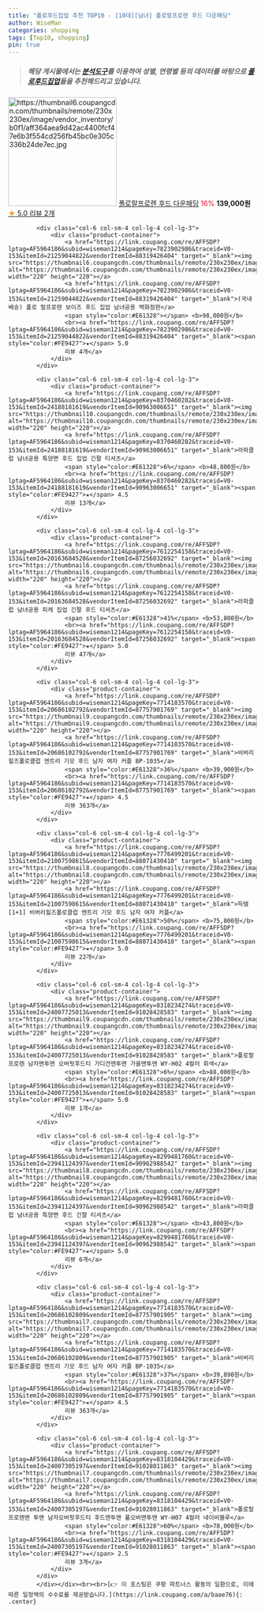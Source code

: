 ```yaml
---
title: "폴로후드집업 추천 TOP10 - [10대][남녀] 폴로랄프로렌 후드 다운패딩"
author: WiseMan
categories: shopping
tags: [Top10, shopping]
pin: true
---
```


> ##### 해당 게시물에서는 [**분석도구**](https://itemscout.io/)를 이용하여 **성별**, **연령별** 등의 데이터를 바탕으로 [**폴로후드집업**](https://link.coupang.com/a/baae76)들을 추천해드리고 있습니다.
<div class="container"><div class="row">
            <div class="col-6 col-sm-4 col-lg-4 col-lg-3">
                <div class="product-container">
                    <a href="https://link.coupang.com/re/AFFSDP?lptag=AF5964186&subid=wiseman1214&pageKey=6096108723&traceid=V0-153&itemId=11393144892&vendorItemId=78669191600" target="_blank"><img src="https://thumbnail6.coupangcdn.com/thumbnails/remote/230x230ex/image/vendor_inventory/b0f1/aff364aea9d42ac4400fcf47e6b3f554cd256fb45bc0e305c336b24de7ec.jpg" alt="https://thumbnail6.coupangcdn.com/thumbnails/remote/230x230ex/image/vendor_inventory/b0f1/aff364aea9d42ac4400fcf47e6b3f554cd256fb45bc0e305c336b24de7ec.jpg" width="220" height="220"></a>
                    <a href="https://link.coupang.com/re/AFFSDP?lptag=AF5964186&subid=wiseman1214&pageKey=6096108723&traceid=V0-153&itemId=11393144892&vendorItemId=78669191600" target="_blank">폴로랄프로렌 후드 다운패딩</a>
                    <span style="color:#E61328">16%</span> <b>139,000원</b>
                    <br><a href="https://link.coupang.com/re/AFFSDP?lptag=AF5964186&subid=wiseman1214&pageKey=6096108723&traceid=V0-153&itemId=11393144892&vendorItemId=78669191600" target="_blank"><span style="color:#FE9427">★</span> 5.0
                    리뷰 2개</a>
                </div>
            </div>
            
            <div class="col-6 col-sm-4 col-lg-4 col-lg-3">
                <div class="product-container">
                    <a href="https://link.coupang.com/re/AFFSDP?lptag=AF5964186&subid=wiseman1214&pageKey=7823902986&traceid=V0-153&itemId=21259044822&vendorItemId=88319426404" target="_blank"><img src="https://thumbnail6.coupangcdn.com/thumbnails/remote/230x230ex/image/vendor_inventory/129f/118e081d9cbac33ccfc1bf690658cd3da1cb02386d613d063fbbca44c7f0.jpg" alt="https://thumbnail6.coupangcdn.com/thumbnails/remote/230x230ex/image/vendor_inventory/129f/118e081d9cbac33ccfc1bf690658cd3da1cb02386d613d063fbbca44c7f0.jpg" width="220" height="220"></a>
                    <a href="https://link.coupang.com/re/AFFSDP?lptag=AF5964186&subid=wiseman1214&pageKey=7823902986&traceid=V0-153&itemId=21259044822&vendorItemId=88319426404" target="_blank">(국내배송) 폴로 랄프로렌 보이즈 후드 집업 남녀공용 백화점판</a>
                    <span style="color:#E61328"></span> <b>98,000원</b>
                    <br><a href="https://link.coupang.com/re/AFFSDP?lptag=AF5964186&subid=wiseman1214&pageKey=7823902986&traceid=V0-153&itemId=21259044822&vendorItemId=88319426404" target="_blank"><span style="color:#FE9427">★</span> 5.0
                    리뷰 4개</a>
                </div>
            </div>
            
            <div class="col-6 col-sm-4 col-lg-4 col-lg-3">
                <div class="product-container">
                    <a href="https://link.coupang.com/re/AFFSDP?lptag=AF5964186&subid=wiseman1214&pageKey=8370460282&traceid=V0-153&itemId=24188181619&vendorItemId=90963006651" target="_blank"><img src="https://thumbnail10.coupangcdn.com/thumbnails/remote/230x230ex/image/vendor_inventory/c592/1295a3ed4ed64e85a0136b1f7676fd56416947ccf5e5e27cb9f0d051ccee.jpg" alt="https://thumbnail10.coupangcdn.com/thumbnails/remote/230x230ex/image/vendor_inventory/c592/1295a3ed4ed64e85a0136b1f7676fd56416947ccf5e5e27cb9f0d051ccee.jpg" width="220" height="220"></a>
                    <a href="https://link.coupang.com/re/AFFSDP?lptag=AF5964186&subid=wiseman1214&pageKey=8370460282&traceid=V0-153&itemId=24188181619&vendorItemId=90963006651" target="_blank">라파클럽 남녀공용 특양면 후드 집업 긴팔 티셔츠</a>
                    <span style="color:#E61328">6%</span> <b>48,800원</b>
                    <br><a href="https://link.coupang.com/re/AFFSDP?lptag=AF5964186&subid=wiseman1214&pageKey=8370460282&traceid=V0-153&itemId=24188181619&vendorItemId=90963006651" target="_blank"><span style="color:#FE9427">★</span> 4.5
                    리뷰 13개</a>
                </div>
            </div>
            
            <div class="col-6 col-sm-4 col-lg-4 col-lg-3">
                <div class="product-container">
                    <a href="https://link.coupang.com/re/AFFSDP?lptag=AF5964186&subid=wiseman1214&pageKey=7612254158&traceid=V0-153&itemId=20163684528&vendorItemId=87256032692" target="_blank"><img src="https://thumbnail6.coupangcdn.com/thumbnails/remote/230x230ex/image/vendor_inventory/d021/c2963f4e888199b43d18bb11873cd2ca2f2484ba1e369d8a2371caee4ce5.jpg" alt="https://thumbnail6.coupangcdn.com/thumbnails/remote/230x230ex/image/vendor_inventory/d021/c2963f4e888199b43d18bb11873cd2ca2f2484ba1e369d8a2371caee4ce5.jpg" width="220" height="220"></a>
                    <a href="https://link.coupang.com/re/AFFSDP?lptag=AF5964186&subid=wiseman1214&pageKey=7612254158&traceid=V0-153&itemId=20163684528&vendorItemId=87256032692" target="_blank">라파클럽 남녀공용 피케 집업 긴팔 후드 티셔츠</a>
                    <span style="color:#E61328">41%</span> <b>53,800원</b>
                    <br><a href="https://link.coupang.com/re/AFFSDP?lptag=AF5964186&subid=wiseman1214&pageKey=7612254158&traceid=V0-153&itemId=20163684528&vendorItemId=87256032692" target="_blank"><span style="color:#FE9427">★</span> 5.0
                    리뷰 47개</a>
                </div>
            </div>
            
            <div class="col-6 col-sm-4 col-lg-4 col-lg-3">
                <div class="product-container">
                    <a href="https://link.coupang.com/re/AFFSDP?lptag=AF5964186&subid=wiseman1214&pageKey=7714183570&traceid=V0-153&itemId=20686102792&vendorItemId=87757901769" target="_blank"><img src="https://thumbnail9.coupangcdn.com/thumbnails/remote/230x230ex/image/vendor_inventory/6a77/2f5480d931726e565dd6b6a8bdc5ff4a5dbbe21cd2865a399bb79a220b8b.jpg" alt="https://thumbnail9.coupangcdn.com/thumbnails/remote/230x230ex/image/vendor_inventory/6a77/2f5480d931726e565dd6b6a8bdc5ff4a5dbbe21cd2865a399bb79a220b8b.jpg" width="220" height="220"></a>
                    <a href="https://link.coupang.com/re/AFFSDP?lptag=AF5964186&subid=wiseman1214&pageKey=7714183570&traceid=V0-153&itemId=20686102792&vendorItemId=87757901769" target="_blank">비버리힐즈폴로클럽 엔트리 기모 후드 남자 여자 커플 BP-1035</a>
                    <span style="color:#E61328">36%</span> <b>39,900원</b>
                    <br><a href="https://link.coupang.com/re/AFFSDP?lptag=AF5964186&subid=wiseman1214&pageKey=7714183570&traceid=V0-153&itemId=20686102792&vendorItemId=87757901769" target="_blank"><span style="color:#FE9427">★</span> 4.5
                    리뷰 363개</a>
                </div>
            </div>
            
            <div class="col-6 col-sm-4 col-lg-4 col-lg-3">
                <div class="product-container">
                    <a href="https://link.coupang.com/re/AFFSDP?lptag=AF5964186&subid=wiseman1214&pageKey=7776499201&traceid=V0-153&itemId=21007598615&vendorItemId=88071430410" target="_blank"><img src="https://thumbnail8.coupangcdn.com/thumbnails/remote/230x230ex/image/vendor_inventory/bb7f/aef90a44e8a624f37ef11f71febdff1367bf13540eeec8007785a41830d4.jpg" alt="https://thumbnail8.coupangcdn.com/thumbnails/remote/230x230ex/image/vendor_inventory/bb7f/aef90a44e8a624f37ef11f71febdff1367bf13540eeec8007785a41830d4.jpg" width="220" height="220"></a>
                    <a href="https://link.coupang.com/re/AFFSDP?lptag=AF5964186&subid=wiseman1214&pageKey=7776499201&traceid=V0-153&itemId=21007598615&vendorItemId=88071430410" target="_blank">득템 [1+1] 비버리힐즈폴로클럽 엔트리 기모 후드 남자 여자 커플</a>
                    <span style="color:#E61328">50%</span> <b>75,800원</b>
                    <br><a href="https://link.coupang.com/re/AFFSDP?lptag=AF5964186&subid=wiseman1214&pageKey=7776499201&traceid=V0-153&itemId=21007598615&vendorItemId=88071430410" target="_blank"><span style="color:#FE9427">★</span> 5.0
                    리뷰 22개</a>
                </div>
            </div>
            
            <div class="col-6 col-sm-4 col-lg-4 col-lg-3">
                <div class="product-container">
                    <a href="https://link.coupang.com/re/AFFSDP?lptag=AF5964186&subid=wiseman1214&pageKey=8318234274&traceid=V0-153&itemId=24007725013&vendorItemId=91028428583" target="_blank"><img src="https://thumbnail9.coupangcdn.com/thumbnails/remote/230x230ex/image/vendor_inventory/1109/aae49f464fe5def599abb32a47ac505a76e3c389bff786523d579aeafaa3.jpg" alt="https://thumbnail9.coupangcdn.com/thumbnails/remote/230x230ex/image/vendor_inventory/1109/aae49f464fe5def599abb32a47ac505a76e3c389bff786523d579aeafaa3.jpg" width="220" height="220"></a>
                    <a href="https://link.coupang.com/re/AFFSDP?lptag=AF5964186&subid=wiseman1214&pageKey=8318234274&traceid=V0-153&itemId=24007725013&vendorItemId=91028428583" target="_blank">폴로랄프로렌 남자맨투맨 오버핏후드티 가디건맨투맨 가을맨투맨 WY-H02 4컬러 회색</a>
                    <span style="color:#E61328">6%</span> <b>88,000원</b>
                    <br><a href="https://link.coupang.com/re/AFFSDP?lptag=AF5964186&subid=wiseman1214&pageKey=8318234274&traceid=V0-153&itemId=24007725013&vendorItemId=91028428583" target="_blank"><span style="color:#FE9427">★</span> 5.0
                    리뷰 1개</a>
                </div>
            </div>
            
            <div class="col-6 col-sm-4 col-lg-4 col-lg-3">
                <div class="product-container">
                    <a href="https://link.coupang.com/re/AFFSDP?lptag=AF5964186&subid=wiseman1214&pageKey=8299481760&traceid=V0-153&itemId=23941124397&vendorItemId=90962988542" target="_blank"><img src="https://thumbnail8.coupangcdn.com/thumbnails/remote/230x230ex/image/vendor_inventory/39a2/7bf839feaaace97361feda7d671241a8ab05be969aa0fa17e2bc8279c211.jpg" alt="https://thumbnail8.coupangcdn.com/thumbnails/remote/230x230ex/image/vendor_inventory/39a2/7bf839feaaace97361feda7d671241a8ab05be969aa0fa17e2bc8279c211.jpg" width="220" height="220"></a>
                    <a href="https://link.coupang.com/re/AFFSDP?lptag=AF5964186&subid=wiseman1214&pageKey=8299481760&traceid=V0-153&itemId=23941124397&vendorItemId=90962988542" target="_blank">라파클럽 남녀공용 특양면 후드 긴팔 티셔츠</a>
                    <span style="color:#E61328"></span> <b>43,800원</b>
                    <br><a href="https://link.coupang.com/re/AFFSDP?lptag=AF5964186&subid=wiseman1214&pageKey=8299481760&traceid=V0-153&itemId=23941124397&vendorItemId=90962988542" target="_blank"><span style="color:#FE9427">★</span> 5.0
                    리뷰 6개</a>
                </div>
            </div>
            
            <div class="col-6 col-sm-4 col-lg-4 col-lg-3">
                <div class="product-container">
                    <a href="https://link.coupang.com/re/AFFSDP?lptag=AF5964186&subid=wiseman1214&pageKey=7714183570&traceid=V0-153&itemId=20686102809&vendorItemId=87757901905" target="_blank"><img src="https://thumbnail7.coupangcdn.com/thumbnails/remote/230x230ex/image/vendor_inventory/6cef/8b0358af6199ca876be72b81e08a094f987fb64f5aef2794ea2836304f92.jpg" alt="https://thumbnail7.coupangcdn.com/thumbnails/remote/230x230ex/image/vendor_inventory/6cef/8b0358af6199ca876be72b81e08a094f987fb64f5aef2794ea2836304f92.jpg" width="220" height="220"></a>
                    <a href="https://link.coupang.com/re/AFFSDP?lptag=AF5964186&subid=wiseman1214&pageKey=7714183570&traceid=V0-153&itemId=20686102809&vendorItemId=87757901905" target="_blank">비버리힐즈폴로클럽 엔트리 기모 후드 남자 여자 커플 BP-1035</a>
                    <span style="color:#E61328">37%</span> <b>39,890원</b>
                    <br><a href="https://link.coupang.com/re/AFFSDP?lptag=AF5964186&subid=wiseman1214&pageKey=7714183570&traceid=V0-153&itemId=20686102809&vendorItemId=87757901905" target="_blank"><span style="color:#FE9427">★</span> 4.5
                    리뷰 363개</a>
                </div>
            </div>
            
            <div class="col-6 col-sm-4 col-lg-4 col-lg-3">
                <div class="product-container">
                    <a href="https://link.coupang.com/re/AFFSDP?lptag=AF5964186&subid=wiseman1214&pageKey=8318104429&traceid=V0-153&itemId=24007305197&vendorItemId=91028011863" target="_blank"><img src="https://thumbnail7.coupangcdn.com/thumbnails/remote/230x230ex/image/vendor_inventory/d99e/03d9d5e7ca69951dd546a9fbab0d5d80adff1ffa5b54ac92edeb40418d68.jpg" alt="https://thumbnail7.coupangcdn.com/thumbnails/remote/230x230ex/image/vendor_inventory/d99e/03d9d5e7ca69951dd546a9fbab0d5d80adff1ffa5b54ac92edeb40418d68.jpg" width="220" height="220"></a>
                    <a href="https://link.coupang.com/re/AFFSDP?lptag=AF5964186&subid=wiseman1214&pageKey=8318104429&traceid=V0-153&itemId=24007305197&vendorItemId=91028011863" target="_blank">폴로랄프로렌맨 투맨 남자오버핏후드티 후드맨투맨 풀오버맨투맨 WY-H07 4컬러 네이비블루</a>
                    <span style="color:#E61328">60%</span> <b>78,000원</b>
                    <br><a href="https://link.coupang.com/re/AFFSDP?lptag=AF5964186&subid=wiseman1214&pageKey=8318104429&traceid=V0-153&itemId=24007305197&vendorItemId=91028011863" target="_blank"><span style="color:#FE9427">★</span> 2.5
                    리뷰 3개</a>
                </div>
            </div>
            </div></div><br><br>[👉 이 포스팅은 쿠팡 파트너스 활동의 일환으로, 이에 따른 일정액의 수수료를 제공받습니다.](https://link.coupang.com/a/baae76){: .center}